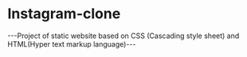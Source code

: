 # Instagram-clone
---Project of static website based on CSS (Cascading style sheet) and HTML(Hyper text markup language)---
